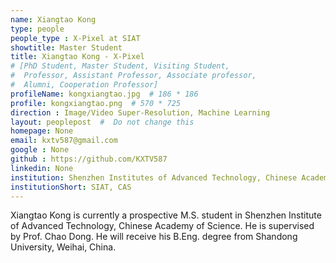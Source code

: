 ```yaml
---
name: Xiangtao Kong
type: people
people_type : X-Pixel at SIAT
showtitle: Master Student
title: Xiangtao Kong - X-Pixel
# [PhD Student, Master Student, Visiting Student,
#  Professor, Assistant Professor, Associate professor,
#  Alumni, Cooperation Professor]
profileName: kongxiangtao.jpg  # 186 * 186
profile: kongxiangtao.png  # 570 * 725
direction : Image/Video Super-Resolution, Machine Learning
layout: peoplepost  #  Do not change this
homepage: None
email: kxtv587@gmail.com
google : None
github : https://github.com/KXTV587
linkedin: None
institution: Shenzhen Institutes of Advanced Technology, Chinese Academy of Sciences
institutionShort: SIAT, CAS
---
```


Xiangtao Kong is currently a prospective M.S. student in Shenzhen Institute of Advanced Technology, Chinese Academy of Science. He is supervised by Prof. Chao Dong. He will receive his B.Eng. degree from Shandong University, Weihai, China.



 

